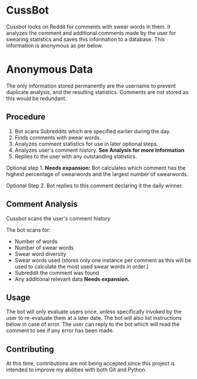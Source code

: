 # CussBot

Cussbot looks on Reddit for comments with swear words in them. It analyzes the comment
and additional comments made by the user for swearing statistics and saves this information 
to a database. This information is anonymous as per below. 

# Anonymous Data

The only information stored permanently are the username to prevent duplicate analysis, 
and the resulting statistics. Comments are not stored as this would be redundant.

## Procedure

1. Bot scans Subreddits which are specified earlier during the day. 
2. Finds comments with swear words. 
3. Analyzes comment statistics for use in later optional steps.
4. Analyzes user's comment history. **See Analysis for more information**
5. Replies to the user with any outstanding statistics.

Optional step 1. **Needs expansion:** Bot calculates which comment has the highest percentage of swearwords and the largest number
of swearwords. 

Optional Step 2. Bot replies to this comment declaring it the daily winner.

## Comment Analysis

Cussbot scans the user's comment history 

The bot scans for:

- Number of words
- Number of swear words
- Swear word diversity
- Swear words used (stores only one instance per comment as this will be used to 
calculate the most used swear words in order.)
- Subreddit the comment was found
- Any additional relevant data **Needs expansion.**

## Usage

The bot will only evaluate users once, unless specifically invoked by the user to 
re-evaluate them at a later date. The bot will also list instructions below in case
of error. The user can reply to the bot which will read the comment to see if any
error has been made. 

## Contributing

At this time, contributions are not being accepted since this project is intended 
to improve my abilities with both Git and Python. 